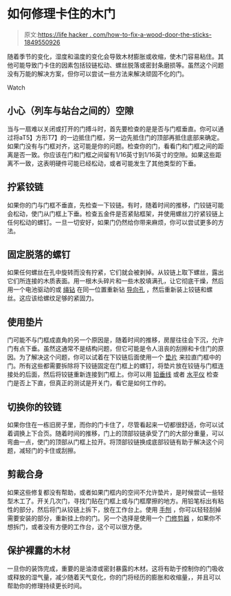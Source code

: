 # 如何修理卡住的木门

> 原文:[https://life hacker . com/how-to-fix-a-wood-door-the-sticks-1849550926](https://lifehacker.com/how-to-fix-a-wooden-door-that-sticks-1849550926)

随着季节的变化，湿度和温度的变化会导致木材膨胀或收缩，使木门容易粘住。其他可能导致门卡住的因素包括铰链松动、螺丝脱落或密封条磨损等。虽然这个问题没有万能的解决方案，但你可以尝试一些方法来解决顽固不化的门。

Watch

## 小心（列车与站台之间的）空隙

当与一扇难以关闭或打开的门搏斗时，首先要检查的是是否与门框垂直。你可以通过将aT5】方形T7】的一边抵住门框，另一边先抵住门的顶部再抵住底部来确定。如果门没有与门框对齐，这可能是你的问题。检查你的门，看看门和门框之间的距离是否一致。你应该在门和门框之间留有1/16英寸到1/16英寸的空隙。如果这些距离不一致，这表明硬件可能已经松动，或者可能发生了其他类型的下垂。

## 拧紧铰链

如果你的门与门框不垂直，先检查一下铰链。有时，随着时间的推移，门铰链可能会松动，使门从门框上下垂。检查五金件是否紧贴框架，并使用螺丝刀拧紧铰链上任何松动的螺钉。一旦一切安好，如果门仍然给你带来麻烦，你可以尝试更多的方法。

## 固定脱落的螺钉

如果任何螺丝在孔中旋转而没有拧紧，它们就会被剥掉。从铰链上取下螺丝，露出它们所连接的木质表面。用一根木头碎片和一些木胶填满孔，让它彻底干燥，然后用一个电池驱动的或 [绳钻](https://www.tractorsupply.com/tsc/product/porter-cable-6-amp-3-8-in-drill?cid=Shopping-Google-Organic_Feed-Product-1042656&srsltid=AR5OiO2EmZ-H0SZV9UOhlhl_Pbx-A4ASteVq-ao-dgtGDbXOydiaO5_WE20) 在同一位置重新钻 [导向孔](https://www.homedepot.com/p/RYOBI-Self-Centering-Hinge-Bit-A99SCHB1/312284028?source=shoppingads&locale=en-US&pla&mtc=SHOPPING-BF-CDP-GGL-D25T-025_007_PWR_TOOL_ACC-NA-Multi-NA-PMAX-NA-NA-NA-NA-NBR-NA-NA-NA-Power_Tool_Accessories&cm_mmc=SHOPPING-BF-CDP-GGL-D25T-025_007_PWR_TOOL_ACC-NA-Multi-NA-PMAX-NA-NA-NA-NA-NBR-NA-NA-NA-Power_Tool_Accessories-71700000099112584--&gclid=CjwKCAjwg5uZBhATEiwAhhRLHoa2N45CHyCgcwu3m0bzXDAVSvdrKwx6i0b2rF2H_HaFrO1VnklTthoClLgQAvD_BwE&gclsrc=aw.ds) ，然后重新装上铰链和螺丝。这应该给螺纹足够的紧固力。

## 使用垫片

门可能不与门框成直角的另一个原因是，随着时间的推移，房屋往往会下沉，允许门有点下垂。虽然这通常不是结构问题，但它可能是令人沮丧的刮擦和卡住门的原因。为了解决这个问题，你可以试着在下铰链后面使用一个 [垫片](https://www.hingeoutlet.com/products/door-hinge-shims-3-5-inch-4-inch-or-4-5-inch?variant=15930641481777) 来拉直门框中的门。所有这些都需要拆除将下铰链固定在门框上的螺钉，将垫片放在铰链与门框连接处的后面，然后将铰链重新连接到门框上。你可以用 [铅垂线](https://www.homedepot.com/p/Empire-8-oz-Steel-Plumb-Bob-908/100148665?source=shoppingads&locale=en-US&&mtc=SHOPPING-BF-CDP-GGL-D25T-025_001_HAND_TOOLS-NA-Multi-NA-SMART-NA-NA-NA-NA-NBR-NA-NA-NA-Hand_Tools_TopSell&cm_mmc=SHOPPING-BF-CDP-GGL-D25T-025_001_HAND_TOOLS-NA-Multi-NA-SMART-NA-NA-NA-NA-NBR-NA-NA-NA-Hand_Tools_TopSell-71700000086053656-58700007291967538-92700072581141399&gclid=CjwKCAjwg5uZBhATEiwAhhRLHvOn_Ay4zA2eRdCqWXprcBKIKQvcXV_qAPJJp-v5wMVJk8ySd4-hSBoCjxUQAvD_BwE&gclsrc=aw.ds) 或者 [水平仪](https://www.buildclub.com/product/bc9_-66211113) 检查门是否上下直，但真正的测试是开关门，看它是如何工作的。

## 切换你的铰链

如果你住在一栋旧房子里，而你的门卡住了，尽管看起来一切都很舒适，你可以试着调换上下合页。随着时间的推移，门上的顶部铰链承受了门的大部分重量，可以弯曲一点，使门的顶部从门框上拉开。将顶部铰链换成底部铰链有助于解决这个问题，减轻门的卡住或刮擦。

## 剪裁合身

如果这些修复都没有帮助，或者如果门框内的空间不允许垫片，是时候尝试一些轻型木工了。开关几次门，寻找门贴在门框上或与门框摩擦的地方。用铅笔标出有粘性的部分，然后将门从铰链上拆下，放在工作台上。使用 [手刨](https://www.lowes.com/pd/Kobalt-3-in-Small-Trimming-Plane/4062649?cm_mmc=shp-_-c-_-prd-_-tol-_-ggl-_-LIA_TOL_216_Construction-Hand-Tools-_-4062649-_-local-_-0-_-0&ds_rl=1286981&gclid=CjwKCAjwg5uZBhATEiwAhhRLHn1hVuDGFQtR76V39yFJZWWMb3K3EGIuVDM3f1grSctRfrhqGPdh7RoC5kQQAvD_BwE&gclsrc=aw.ds) ，你可以轻轻刮掉需要安装的部分，重新挂上你的门。另一个选择是使用一个 [门修剪器](https://www.homedepot.com/p/RYOBI-Wood-Door-Trimmer-A99DT01/314116668?source=shoppingads&locale=en-US&pla&mtc=SHOPPING-BF-CDP-GGL-D25T-025_007_PWR_TOOL_ACC-NA-Multi-NA-PMAX-NA-NA-NA-NA-NBR-NA-NA-NA-Power_Tool_Accessories&cm_mmc=SHOPPING-BF-CDP-GGL-D25T-025_007_PWR_TOOL_ACC-NA-Multi-NA-PMAX-NA-NA-NA-NA-NBR-NA-NA-NA-Power_Tool_Accessories-71700000099112584--&gclid=CjwKCAjwg5uZBhATEiwAhhRLHsy9rMjUqPNFrbfJ5a-HdA1_ke_kX2ApJNyxeh91_tRKNTVYM89y1BoC3FoQAvD_BwE&gclsrc=aw.ds) ，如果你不想拆门，或者没有方便的工作台，这个可以很方便。

## 保护裸露的木材

一旦你的装饰完成，重要的是油漆或密封暴露的木材。这将有助于控制你的门吸收或释放的湿气量，减少随着天气变化，你的门将经历的膨胀和收缩量，，并且可以帮助你的修理持续更长时间。
